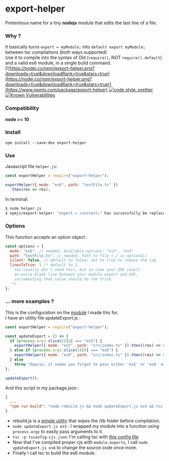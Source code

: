 # export-helper  

Pretentious name for a tiny **nodejs** module that edits the last line of a file.  
### Why ?  
It basically turns `export = myModule;` into `default export myModule;` between tsc compilations (both ways supported)  
Use it to compile into the syntax of Old (`require()`, NOT `require().default`) and a valid es6 module, in a single build command.  
[![https://nodei.co/npm/export-helper.png?downloads=true&downloadRank=true&stars=true](https://nodei.co/npm/export-helper.png?downloads=true&downloadRank=true&stars=true)](https://www.npmjs.com/package/export-helper)
[![code style: prettier](https://img.shields.io/badge/code_style-prettier-ff69b4.svg?style=flat-square)](https://github.com/prettier/prettier)
[![Known Vulnerabilities](https://snyk.io/test/github/TheRealBarenziah/export-helper/badge.svg?targetFile=package.json)](https://snyk.io/test/github/TheRealBarenziah/export-helper?targetFile=package.json)

### Compatibility
**node >= 10**  

### Install  
`npm install --save-dev export-helper`  

### Use  
Javascript file `helper.js`: 
```javascript
const exportHelper = require("export-helper");

exportHelper({ mode: "es6", path: "testFile.ts" })
  .then(res => res);
```  
In terminal:  
```bash
$ node helper.js
$ npmjs/export-helper: "export = constant;" has successfully be replaced by "export default constant;" (testFile.ts)
```  
### Options
This function accepts an option object :  
```javascript
const options = { 
  mode: "es6", // needed. Available options: "es5", "es6"
  path: "testFile.ts", // needed. Path to file (./ is optional)
  silent: false, // default to false; set to true to remove the log
  linesToTrim: 1 /* default to 1.
    You usually don't need this, but in case your IDE insert 
    an extra blank line between your module export and EOF, 
    incrementing that value should do the trick.
   */
};
```  

### ... more examples ?
This is the configuration on the [module](https://github.com/TheRealBarenziah/imgbb-uploader/blob/master) I made this for.  
I have an utility file updateExport.js :  
```javascript
const exportHelper = require("export-helper");

const updateExport = () => {
  if (process.argv.slice(2)[0] === "es5") {
    exportHelper({ mode: "es5", path: "src/index.ts" }).then((res) => res);
  } else if (process.argv.slice(2)[0] === "es6") {
    exportHelper({ mode: "es6", path: "src/index.ts" }).then((res) => res);
  } else
    throw "Oopsie, it seems you forgot to pass either 'es5' or 'es6' as argument !";
};

updateExport();
```  
And this script in my package.json :  
```json
{ 
  ...
  "npm run build": "node rebuild.js && node updateExport.js es5 && tsc -p tsconfig-cjs.json && node updateExport.js es6 && tsc -p tsconfig.json" 
}
```  
- rebuild.js is a [simple utility](https://github.com/TheRealBarenziah/imgbb-uploader/blob/dev/rebuild.js) that wipes the /lib folder before compilation.  
- `node updateExport.js es5` : I wrapped my module into a function using `process.argv` to easily pass arguments to it.  
- `tsc -p tsconfig-cjs.json`: I'm calling tsc with [this config file](https://github.com/TheRealBarenziah/imgbb-uploader/blob/dev/tsconfig-cjs.json)  
- Now that I've compiled proper cjs with `module.exports`, I call `node updateExport.js es6` to change the source code once more.  
- Finally I call tsc to build the es6 module.  